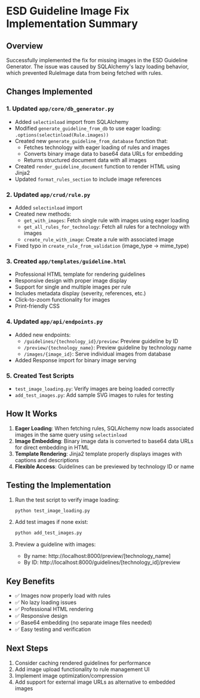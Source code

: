 # ESD Guideline Image Fix Implementation Summary

## Overview
Successfully implemented the fix for missing images in the ESD Guideline Generator. The issue was caused by SQLAlchemy's lazy loading behavior, which prevented RuleImage data from being fetched with rules.

## Changes Implemented

### 1. Updated `app/core/db_generator.py`
- Added `selectinload` import from SQLAlchemy
- Modified `generate_guideline_from_db` to use eager loading: `.options(selectinload(Rule.images))`
- Created new `generate_guideline_from_database` function that:
  - Fetches technology with eager loading of rules and images
  - Converts binary image data to base64 data URLs for embedding
  - Returns structured document data with all images
- Created `render_guideline_document` function to render HTML using Jinja2
- Updated `format_rules_section` to include image references

### 2. Updated `app/crud/rule.py`
- Added `selectinload` import
- Created new methods:
  - `get_with_images`: Fetch single rule with images using eager loading
  - `get_all_rules_for_technology`: Fetch all rules for a technology with images
  - `create_rule_with_image`: Create a rule with associated image
- Fixed typo in `create_rule_from_validation` (image_type → mime_type)

### 3. Created `app/templates/guideline.html`
- Professional HTML template for rendering guidelines
- Responsive design with proper image display
- Support for single and multiple images per rule
- Includes metadata display (severity, references, etc.)
- Click-to-zoom functionality for images
- Print-friendly CSS

### 4. Updated `app/api/endpoints.py`
- Added new endpoints:
  - `/guidelines/{technology_id}/preview`: Preview guideline by ID
  - `/preview/{technology_name}`: Preview guideline by technology name
  - `/images/{image_id}`: Serve individual images from database
- Added Response import for binary image serving

### 5. Created Test Scripts
- `test_image_loading.py`: Verify images are being loaded correctly
- `add_test_images.py`: Add sample SVG images to rules for testing

## How It Works

1. **Eager Loading**: When fetching rules, SQLAlchemy now loads associated images in the same query using `selectinload`
2. **Image Embedding**: Binary image data is converted to base64 data URLs for direct embedding in HTML
3. **Template Rendering**: Jinja2 template properly displays images with captions and descriptions
4. **Flexible Access**: Guidelines can be previewed by technology ID or name

## Testing the Implementation

1. Run the test script to verify image loading:
   ```bash
   python test_image_loading.py
   ```

2. Add test images if none exist:
   ```bash
   python add_test_images.py
   ```

3. Preview a guideline with images:
   - By name: http://localhost:8000/preview/[technology_name]
   - By ID: http://localhost:8000/guidelines/[technology_id]/preview

## Key Benefits

- ✅ Images now properly load with rules
- ✅ No lazy loading issues
- ✅ Professional HTML rendering
- ✅ Responsive design
- ✅ Base64 embedding (no separate image files needed)
- ✅ Easy testing and verification

## Next Steps

1. Consider caching rendered guidelines for performance
2. Add image upload functionality to rule management UI
3. Implement image optimization/compression
4. Add support for external image URLs as alternative to embedded images